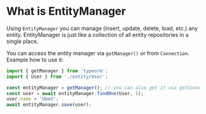 # What is EntityManager

Using `EntityManager` you can manage (insert, update, delete, load, etc.) any entity.
EntityManager is just like a collection of all entity repositories in a single place.

You can access the entity manager via `getManager()` or from `Connection`.
Example how to use it:

```typescript
import { getManager } from 'typeorm';
import { User } from './entity/User';

const entityManager = getManager(); // you can also get it via getConnection().manager
const user = await entityManager.findOne(User, 1);
user.name = 'Umed';
await entityManager.save(user);
```
